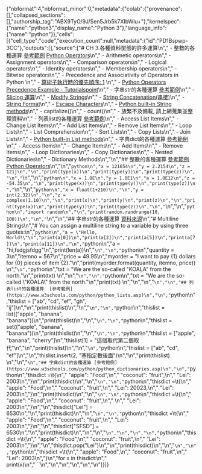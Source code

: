 {"nbformat":4,"nbformat_minor":0,"metadata":{"colab":{"provenance":[],"collapsed_sections":[],"authorship_tag":"ABX9TyO/9J/Sen5Jrb5k7XIbWiu+"},"kernelspec":{"name":"python3","display_name":"Python 3"},"language_info":{"name":"python"}},"cells":[{"cell_type":"code","execution_count":null,"metadata":{"id":"PD1Bspwp-3CC"},"outputs":[],"source":["# CH 3.各種資料型態的許多運算\n","  - 整數的各種運算 [參考範例](https://www.w3schools.com/python/python_numbers.asp)  [Python Operators](https://www.w3schools.com/python/python_operators.asp)\n","    - Arithmetic operators\n","    - Assignment operators\n","    - Comparison operators\n","    - Logical operators\n","    - Identity operators\n","    - Membership operators\n","    - Bitwise operators\n","    - Precedence and Associativity of Operators in Python \n","      - [算術子執行時的優先順序: 1](https://www.programiz.com/python-programming/precedence-associativity) \n","      - [Python Operators Precedence Example - Tutorialspoint]()\n","  - 字串str的各種運算 [參考範例](https://www.w3schools.com/python/python_strings.asp)\n","    - [Slicing 運算](https://www.w3schools.com/python/python_strings_slicing.asp)\n","    - [Modify Strings](https://www.w3schools.com/python/python_strings_modify.asp)\n","    - [String Concatenation(串接)](https://www.w3schools.com/python/python_strings_concatenate.asp)\n","    - [String Format](https://www.w3schools.com/python/python_strings_format.asp)\n","    - [Escape Characters](https://www.w3schools.com/python/python_strings_escape.asp)\n","    - [Python built-in String methods](https://www.w3schools.com/python/python_strings_methods.asp)\n","      - capitalize()\n","      - count()\n","      - 族繁不及備載, 請上網蒐集並整理資料\n","  - 列表list的各種運算  [參考範例](https://www.w3schools.com/python/python_lists.asp)\n","    - Access List Items\n","    - Change List Items\n","    - Add List Items\n","    - Remove List Items\n","    - Loop Lists\n","    - List Comprehension\n","    - Sort Lists\n","    - Copy Lists\n","    - Join Lists\n","    - [Python built-in List methods](https://www.w3schools.com/python/python_lists_methods.asp)\n","  - 字典dict的各種運算 [參考範例](https://www.w3schools.com/python/python_dictionaries.asp)\n","    - Access Items\n","    - Change Items\n","    - Add Items\n","    - Remove Items\n","    - Loop Dictionaries\n","    - Copy Dictionaries\n","    - Nested Dictionaries\n","    - Dictionary Methods\n","\n","## 整數的各種運算 [參考範例](https://www.w3schools.com/python/python_numbers.asp)  [Python Operators](https://www.w3schools.com/python/python_operators.asp)\n","\n","```python\n","x = 121654\n","y = 2.2154\n","z = 121j\n","\n","print(type(x))\n","print(type(y))\n","print(type(z))\n","\n","```\n","\n","```python\n","x = 1.0E\n","y = 1.0E1\n","a = 1.0E12\n","z = -54.35\n","\n","print(type(x))\n","print(type(y))\n","print(type(z))\n","```\n","\n","```python\n","x = float(1+210)\n","\n","y = int(2.32)\n","\n","z = complex(1.10)\n","\n","print(x)\n","print(y)\n","print(z)\n","\n","print(type(x))\n","print(type(y))\n","print(type(z))\n","\n","```\n","\n","```python\n","import random\n","\n","print(random.randrange(10, 100))\n","\n","```\n","\n","## 字串str的各種運算 [資料來源](https://www.w3schools.com/python/python_strings.asp)\n","# Multiline Strings\n","# You can assign a multiline string to a variable by using three quotes:\n","```python\n","a = \"Hello, World!\"\n","print(a[0])\n","print(a[2])\n","print(a[5])\n","print(a[7])\n","print(a[11])\n","\n","```python\n","a = \"hi,fsdgjsfdgg\"\n","print(len(a))\n","```\n","\n","```python\n","quantity = 3\n","itemno = 567\n","price = 49.95\n","myorder = \"I want to pay {1} dollars for {0} pieces of item {2}.\"\n","print(myorder.format(quantity, itemno, price)) \n","```\n","```python\n","txt = \"We are the so-called \"KOALA\" from the north.\"\n","print(txt) \n","\n","```\n","\n","```python\n","txt = \"We are the so-called \\\"KOALA\\\" from the north.\"\n","print(txt) \n","\n","\n","```\n","\n","## 列表list的各種運算  [參考範例](https://www.w3schools.com/python/python_lists.asp)\n","\n","```python\n","thislist = [\"ab\", \"cd\", \"ef\", \"gh\", \"ij\"]\n","\n","print(thislist)\n","\n","```\n","\n","```python\n","thislist = list((\"apple\", \"banana\", \"banana\"))\n","print(thislist)\n","\n","```\n","\n","```python\n","thislist = set((\"apple\", \"banana\", \"banana\"))\n","print(thislist)\n","\n","```\n","\n","```python\n","thislist = [\"apple\", \"banana\", \"cherry\"]\n","thislist[1] = \"這個取代第二個取代\"\n","\n","print(thislist)\n","\n","```\n","```python\n","thislist = [\"ab\", \"cd\", \"ef\"]\n","\n","thislist.insert(2, \"塞指定數後面\")\n","\n","print(thislist) \n","\n","```\n","## 字典dict的各種運算 [參考範例](https://www.w3schools.com/python/python_dictionaries.asp)\n","\n","```python\n","thisdict =\t{\n","  \"apple\": \"Food\",\n","  \"coconut\": \"fruit\",\n","  \"Lei\": 2003\n","}\n","print(thisdict)\n","\n","```\n","\n","```python\n","thisdict =\t{\n","  \"apple\": \"Food\",\n","  \"coconut\": \"fruit\",\n","  \"Lei\": 20023,\n","  \"Lei\": 2003\n","}\n","print(thisdict)\n","\n","```\n","\n","```python\n","thisdict =\t{\n","  \"apple\": \"Food\",\n","  \"coconut\": \"fruit\",\n","  \n","  \"Lei\": 2003\n","}\n","\n","thisdict[\"Lei\"] = 6530\n","\n","print(thisdict)\n","\n","```\n","\n","```python\n","thisdict =\t{\n","  \"apple\": \"Food\",\n","  \"coconut\": \"fruit\",\n","  \"Lei\": 2003\n","}\n","\n","thisdict[\"SFSD\"] = 6530\n","\n","print(thisdict)\n","\n","\n","```\n","\n","\n","\n","```python\n","thisdict =\t{\n","  \"apple\": \"Food\",\n","  \"coconut\": \"fruit\",\n","  \"Lei\": 2003\n","}\n","\n","thisdict.pop(\"Lei\")\n","\n","print(thisdict)\n","\n","```\n","\n","```python\n","thisdict =\t{\n","  \"apple\": \"Food\",\n","  \"coconut\": \"fruit\",\n","  \"Lei\": 2003\n","}\n","for x in thisdict:\n","  print(x)\n","```\n","\n","\n","\n","\n","\n"]}]}